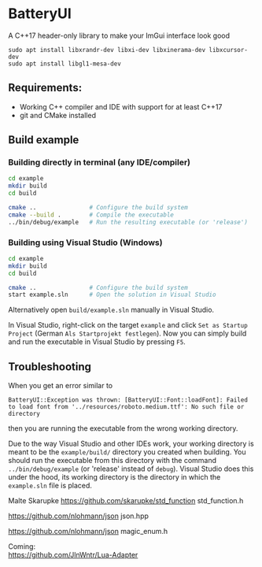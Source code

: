 # BatteryUI
A C++17 header-only library to make your ImGui interface look good 

```
sudo apt install libxrandr-dev libxi-dev libxinerama-dev libxcursor-dev
sudo apt install libgl1-mesa-dev
```

## Requirements:

 - Working C++ compiler and IDE with support for at least C++17
 - git and CMake installed

## Build example

### Building directly in terminal (any IDE/compiler)
```bash
cd example
mkdir build
cd build

cmake ..               # Configure the build system
cmake --build .        # Compile the executable
../bin/debug/example   # Run the resulting executable (or 'release')
```

### Building using Visual Studio (Windows)
```bash
cd example
mkdir build
cd build

cmake ..               # Configure the build system
start example.sln      # Open the solution in Visual Studio
```

Alternatively open `build/example.sln` manually in Visual Studio. 

In Visual Studio, right-click on the target `example` and click `Set as Startup Project` (German `Als Startprojekt festlegen`).
Now you can simply build and run the executable in Visual Studio by pressing `F5`.

## Troubleshooting

When you get an error similar to 
```
BatteryUI::Exception was thrown: [BatteryUI::Font::loadFont]: Failed to load font from '../resources/roboto.medium.ttf': No such file or directory
```
then you are running the executable from the wrong working directory.

Due to the way Visual Studio and other IDEs work, your working directory is meant to be the `example/build/` directory you created when building. You should run the executable from this directory with the command `../bin/debug/example` (or 'release' instead of `debug`). Visual Studio does this under the hood, its working directory is the directory in which the `example.sln` file is placed.

Malte Skarupke
https://github.com/skarupke/std_function  std_function.h

https://github.com/nlohmann/json json.hpp

https://github.com/nlohmann/json magic_enum.h

Coming:  
https://github.com/JlnWntr/Lua-Adapter
